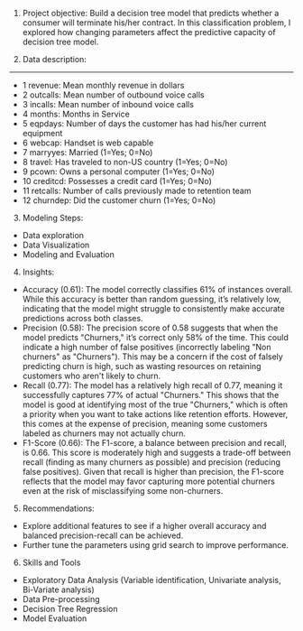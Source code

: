1. Project objective: Build a decision tree model that predicts whether a consumer will terminate his/her contract.
In this classification problem, I explored how changing parameters affect the predictive capacity of decision tree model.

2. Data description:


----- ---------- --------------------------------------------------------------
- 1     revenue:    Mean monthly revenue in dollars
- 2     outcalls:   Mean number of outbound voice calls
- 3     incalls:    Mean number of inbound voice calls
- 4     months:     Months in Service
- 5     eqpdays:    Number of days the customer has had his/her current equipment
- 6     webcap:     Handset is web capable
- 7     marryyes:   Married (1=Yes; 0=No)
- 8     travel:     Has traveled to non-US country (1=Yes; 0=No)
- 9     pcown:      Owns a personal computer (1=Yes; 0=No)
- 10    creditcd:   Possesses a credit card (1=Yes; 0=No)
- 11    retcalls:   Number of calls previously made to retention team
- 12    churndep:   Did the customer churn (1=Yes; 0=No)

3. Modeling Steps:
- Data exploration
- Data Visualization
- Modeling and Evaluation

4. Insights: 
- Accuracy (0.61): The model correctly classifies 61% of instances overall. While this accuracy is better than random guessing, 
it’s relatively low, indicating that the model might struggle to consistently make accurate predictions across both classes.
- Precision (0.58): The precision score of 0.58 suggests that when the model predicts "Churners," it’s correct only 58% of the time. 
This could indicate a high number of false positives (incorrectly labeling "Non churners" as "Churners"). 
This may be a concern if the cost of falsely predicting churn is high, such as wasting resources on retaining customers who aren't likely to churn.
- Recall (0.77): The model has a relatively high recall of 0.77, meaning it successfully captures 77% of actual "Churners." 
This shows that the model is good at identifying most of the true "Churners," which is often a priority when you want to take actions like retention efforts. 
However, this comes at the expense of precision, meaning some customers labeled as churners may not actually churn.
- F1-Score (0.66): The F1-score, a balance between precision and recall, is 0.66. 
This score is moderately high and suggests a trade-off between recall (finding as many churners as possible) and precision (reducing false positives). 
Given that recall is higher than precision, the F1-score reflects that the model may favor capturing more potential churners even at the risk of misclassifying some non-churners.

5. Recommendations: 
- Explore additional features to see if a higher overall accuracy and balanced precision-recall can be achieved.
- Further tune the parameters using grid search to improve performance.

6. Skills and Tools
- Exploratory Data Analysis (Variable identification, Univariate analysis, Bi-Variate analysis)
- Data Pre-processing
- Decision Tree Regression
- Model Evaluation

